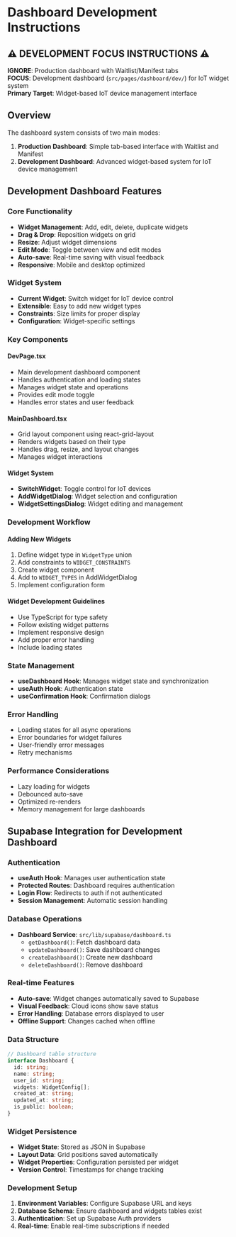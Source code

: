 # Dashboard Development Instructions

## ⚠️ DEVELOPMENT FOCUS INSTRUCTIONS ⚠️
**IGNORE**: Production dashboard with Waitlist/Manifest tabs  
**FOCUS**: Development dashboard (`src/pages/dashboard/dev/`) for IoT widget system  
**Primary Target**: Widget-based IoT device management interface

## Overview
The dashboard system consists of two main modes:
1. **Production Dashboard**: Simple tab-based interface with Waitlist and Manifest
2. **Development Dashboard**: Advanced widget-based system for IoT device management

## Development Dashboard Features

### Core Functionality
- **Widget Management**: Add, edit, delete, duplicate widgets
- **Drag & Drop**: Reposition widgets on grid
- **Resize**: Adjust widget dimensions
- **Edit Mode**: Toggle between view and edit modes
- **Auto-save**: Real-time saving with visual feedback
- **Responsive**: Mobile and desktop optimized

### Widget System
- **Current Widget**: Switch widget for IoT device control
- **Extensible**: Easy to add new widget types
- **Constraints**: Size limits for proper display
- **Configuration**: Widget-specific settings

### Key Components

#### DevPage.tsx
- Main development dashboard component
- Handles authentication and loading states
- Manages widget state and operations
- Provides edit mode toggle
- Handles error states and user feedback

#### MainDashboard.tsx
- Grid layout component using react-grid-layout
- Renders widgets based on their type
- Handles drag, resize, and layout changes
- Manages widget interactions

#### Widget System
- **SwitchWidget**: Toggle control for IoT devices
- **AddWidgetDialog**: Widget selection and configuration
- **WidgetSettingsDialog**: Widget editing and management

### Development Workflow

#### Adding New Widgets
1. Define widget type in `WidgetType` union
2. Add constraints to `WIDGET_CONSTRAINTS`
3. Create widget component
4. Add to `WIDGET_TYPES` in AddWidgetDialog
5. Implement configuration form

#### Widget Development Guidelines
- Use TypeScript for type safety
- Follow existing widget patterns
- Implement responsive design
- Add proper error handling
- Include loading states

### State Management
- **useDashboard Hook**: Manages widget state and synchronization
- **useAuth Hook**: Authentication state
- **useConfirmation Hook**: Confirmation dialogs

### Error Handling
- Loading states for all async operations
- Error boundaries for widget failures
- User-friendly error messages
- Retry mechanisms

### Performance Considerations
- Lazy loading for widgets
- Debounced auto-save
- Optimized re-renders
- Memory management for large dashboards

## Supabase Integration for Development Dashboard

### Authentication
- **useAuth Hook**: Manages user authentication state
- **Protected Routes**: Dashboard requires authentication
- **Login Flow**: Redirects to auth if not authenticated
- **Session Management**: Automatic session handling

### Database Operations
- **Dashboard Service**: `src/lib/supabase/dashboard.ts`
  - `getDashboard()`: Fetch dashboard data
  - `updateDashboard()`: Save dashboard changes
  - `createDashboard()`: Create new dashboard
  - `deleteDashboard()`: Remove dashboard

### Real-time Features
- **Auto-save**: Widget changes automatically saved to Supabase
- **Visual Feedback**: Cloud icons show save status
- **Error Handling**: Database errors displayed to user
- **Offline Support**: Changes cached when offline

### Data Structure
```typescript
// Dashboard table structure
interface Dashboard {
  id: string;
  name: string;
  user_id: string;
  widgets: WidgetConfig[];
  created_at: string;
  updated_at: string;
  is_public: boolean;
}
```

### Widget Persistence
- **Widget State**: Stored as JSON in Supabase
- **Layout Data**: Grid positions saved automatically
- **Widget Properties**: Configuration persisted per widget
- **Version Control**: Timestamps for change tracking

### Development Setup
1. **Environment Variables**: Configure Supabase URL and keys
2. **Database Schema**: Ensure dashboard and widgets tables exist
3. **Authentication**: Set up Supabase Auth providers
4. **Real-time**: Enable real-time subscriptions if needed